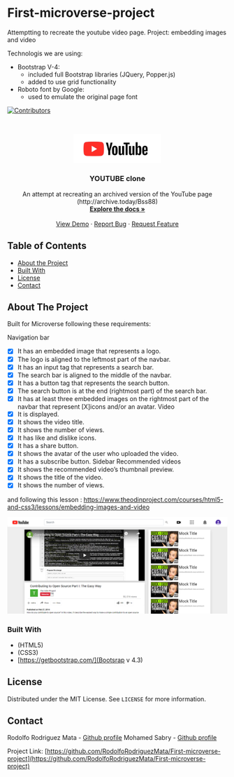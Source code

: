 # First-microverse-project
Attemptting to recreate the youtube video page.
Project: embedding images and video

Technologis we are using:
- Bootstrap V-4:
  - included full Bootstrap libraries (JQuery, Popper.js)
  - added to use grid functionality
- Roboto font by Google:
  - used to emulate the original page font


<!-- PROJECT SHIELDS -->
<!--
*** I'm using markdown "reference style" links for readability.
*** Reference links are enclosed in brackets [ ] instead of parentheses ( ).
*** See the bottom of this document for the declaration of the reference variables
*** for contributors-url, forks-url, etc. This is an optional, concise syntax you may use.
*** https://www.markdownguide.org/basic-syntax/#reference-style-links
-->
[![Contributors][contributors-shield]][contributors-url]




<!-- PROJECT LOGO -->
<br />
<p align="center">
  <a href="https://github.com/RodolfoRodriguezMata/First-microverse-project">
    <img src="images/YouTube-logo.jpg" alt="Logo" width="200">

  </a>

  <h3 align="center">YOUTUBE clone</h3>

  <p align="center">
    An attempt at recreating an archived version of the YouTube page
    (http://archive.today/Bss88)
    <br />
    <a href="https://github.com/RodolfoRodriguezMata/First-microverse-project"><strong>Explore the docs »</strong></a>
    <br />
    <br />
    <a href="https://raw.githack.com/RodolfoRodriguezMata/First-microverse-project/feature/index.html
">View Demo</a>
    ·
    <a href="https://github.com/RodolfoRodriguezMata/First-microverse-project/issues">Report Bug</a>
    ·
    <a href="https://github.com/RodolfoRodriguezMata/First-microverse-project/issues">Request Feature</a>
  </p>
</p>



<!-- TABLE OF CONTENTS -->
## Table of Contents

* [About the Project](#about-the-project)
* [Built With](#built-with)
* [License](#license)
* [Contact](#contact)



<!-- ABOUT THE PROJECT -->
## About The Project

Built for Microverse following these requirements:

Navigation bar
  - [x] It has an embedded image that represents a logo.
  - [x] The logo is aligned to the leftmost part of the navbar.
  - [x] It has an input tag that represents a search bar.
  - [x] The search bar is aligned to the middle of the navbar.
  - [x] It has a button tag that represents the search button.
  - [x] The search button is at the end (rightmost part) of the search bar.
  - [x] It has at least three embedded images on the rightmost part of the navbar that  represent [X]icons and/or an avatar.
Video
  - [x] It is displayed.
  - [x] It shows the video title.
  - [x] It shows the number of views.
  - [x] It has like and dislike icons.
  - [x] It has a share button.
  - [x] It shows the avatar of the user who uploaded the video.
  - [x] It has a subscribe button.
Sidebar Recommended videos
  - [x] It shows the recommended video’s thumbnail preview.
  - [x] It shows the title of the video.
  - [x] It shows the number of views.

and following this lesson :
https://www.theodinproject.com/courses/html5-and-css3/lessons/embedding-images-and-video

[![Product Name Screen Shot][product-screenshot]](https://gyazo.com/013cd15a0a00ec857d6a21f848cab6d7)

### Built With
* (HTML5)
* (CSS3)
* [https://getbootstrap.com/](Bootsrap v 4.3)


<!-- LICENSE -->
## License

Distributed under the MIT License. See `LICENSE` for more information.



<!-- CONTACT -->
## Contact

Rodolfo Rodriguez Mata - [Github profile](https://github.com/RodolfoRodriguezMata)
Mohamed Sabry - [Github profile](https://github.com/mohamedSabry0)

Project Link: [https://github.com/RodolfoRodriguezMata/First-microverse-project](https://github.com/RodolfoRodriguezMata/First-microverse-project)







<!-- MARKDOWN LINKS & IMAGES -->
<!-- https://www.markdownguide.org/basic-syntax/#reference-style-links -->
[contributors-shield]: https://img.shields.io/github/contributors/othneildrew/Best-README-Template.svg?style=flat-square
[contributors-url]: https://github.com/othneildrew/Best-README-Template/graphs/contributors
[forks-shield]: https://img.shields.io/github/forks/othneildrew/Best-README-Template.svg?style=flat-square
[forks-url]: https://github.com/othneildrew/Best-README-Template/network/members
[stars-shield]: https://img.shields.io/github/stars/othneildrew/Best-README-Template.svg?style=flat-square
[stars-url]: https://github.com/othneildrew/Best-README-Template/stargazers
[issues-shield]: https://img.shields.io/github/issues/othneildrew/Best-README-Template.svg?style=flat-square
[issues-url]: https://github.com/othneildrew/Best-README-Template/issues
[license-shield]: https://img.shields.io/github/license/othneildrew/Best-README-Template.svg?style=flat-square
[license-url]: https://github.com/othneildrew/Best-README-Template/blob/master/LICENSE.txt
[linkedin-shield]: https://img.shields.io/badge/-LinkedIn-black.svg?style=flat-square&logo=linkedin&colorB=555
[linkedin-url]: https://linkedin.com/in/othneildrew
[product-screenshot]: images/screenshot.png

